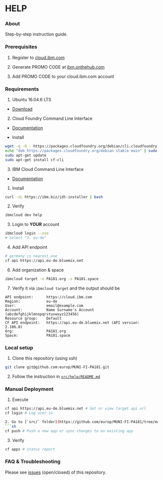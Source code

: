 # HELP

### About

Step-by-step instruction guide.

### Prerequisites

1. Register to [cloud.ibm.com](https://cloud.ibm.com/)

2. Generate PROMO CODE at [ibm.onthehub.com](https://ibm.onthehub.com)

3. Add PROMO CODE to your cloud.ibm.com account

### Requirements

1. Ubuntu 16.04.6 LTS

  * [Download](https://www.ubuntu.com/download/alternative-downloads)

2. Cloud Foundry Command Line Interface

  * [Documentation](https://docs.cloudfoundry.org/cf-cli/install-go-cli.html)

  * Install
  ```sh
  wget -q -O - https://packages.cloudfoundry.org/debian/cli.cloudfoundry.org.key | sudo apt-key add -
  echo "deb https://packages.cloudfoundry.org/debian stable main" | sudo tee /etc/apt/sources.list.d/cloudfoundry-cli.list
  sudo apt-get update
  sudo apt-get install cf-cli
  ```

3. IBM Cloud Command Line Interface

  * [Documentation](https://cloud.ibm.com/docs/cli?topic=cloud-cli-ibmcloud-cli#ibmcloud-cli)

  1. Install
  ```sh
  curl -sL https://ibm.biz/idt-installer | bash
  ```

  2. Verify
  ```sh
  ibmcloud dev help
  ```

  3. Login to **YOUR** account
  ```sh
  ibmcloud login --sso
  # select "3. eu-de"
  ```

  4. Add API endpoint
  ```sh
  # germany is nearest one
  cf api https://api.eu-de.bluemix.net
  ```

  6. Add organization & space
  ```sh
  ibmcloud target -o PA181.org -s PA181.space
  ```

  7. Verify it via `ibmcloud target` and the output should be
  ```
  API endpoint:      https://cloud.ibm.com
  Region:            eu-de
  User:              email@example.com
  Account:           Name Surname's Account (abcdefghijklmnopqrstuvwxyz123456)
  Resource group:    Default
  CF API endpoint:   https://api.eu-de.bluemix.net (API version: 2.106.0)
  Org:               PA181.org
  Space:             PA181.space
  ```

### Local setup

  1. Clone this repository (using ssh)
  ```sh
  git clone git@github.com:europ/MUNI-FI-PA181.git
  ```

  2. Follow the instruction in [`src/help/README.md`](https://github.com/europ/MUNI-FI-PA181/tree/master/src/help/README.md)

### Manual Deployment

  1. Execute
  ```sh
  cf api https://api.eu-de.bluemix.net # Set or view target api url
  cf login # Log user in

  2. Go to [`src/` folder](https://github.com/europ/MUNI-FI-PA181/tree/master/src) - folder must contain `manifest.yml` configuration file.
  ```sh
  cf push # Push a new app or sync changes to an existing app
  ```

  3. Verify
  ```sh
  cf apps # status report
  ```

### FAQ & Troubleshooting

  Please see [issues](https://github.com/europ/MUNI-FI-PA181/issues) (open/closed) of this repository.
